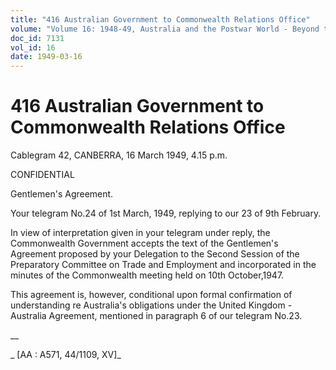 ```yaml
---
title: "416 Australian Government to Commonwealth Relations Office"
volume: "Volume 16: 1948-49, Australia and the Postwar World - Beyond the Region"
doc_id: 7131
vol_id: 16
date: 1949-03-16
---
```


# 416 Australian Government to Commonwealth Relations Office

Cablegram 42, CANBERRA, 16 March 1949, 4.15 p.m.

CONFIDENTIAL

Gentlemen's Agreement.

Your telegram No.24 of 1st March, 1949, replying to our 23 of 9th February.

In view of interpretation given in your telegram under reply, the Commonwealth Government accepts the text of the Gentlemen's Agreement proposed by your Delegation to the Second Session of the Preparatory Committee on Trade and Employment and incorporated in the minutes of the Commonwealth meeting held on 10th October,1947.

This agreement is, however, conditional upon formal confirmation of understanding re Australia's obligations under the United Kingdom - Australia Agreement, mentioned in paragraph 6 of our telegram No.23.

__

_ [AA : A571, 44/1109, XV]_
